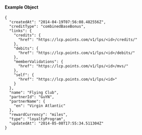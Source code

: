 #### Example Object

    {
      "createdAt": "2014-04-19T07:56:08.482556Z",
      "creditType": "combinedBaseBonus",
      "links": {
        "credits": {
          "href": "https://lcp.points.com/v1/lps/<id>/credits/"
        },
        "debits": {
          "href": "https://lcp.points.com/v1/lps/<id>/debits/"
        },
        "memberValidations": {
          "href": "https://lcp.points.com/v1/lps/<id>/mvs/"
        },
        "self": {
          "href": "https://lcp.points.com/v1/lps/<id>"
        }
      },
      "name": "Flying Club",
      "partnerId": "GuYN",
      "partnerName": {
        "en": "Virgin Atlantic"
      },
      "rewardCurrency": "miles",
      "type": "loyaltyProgram",
      "updatedAt": "2014-05-08T17:55:34.511304Z"
    }




